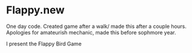 # Flappy.new
One day code.
Created game after a walk/ made this after a couple hours. 
Apologies for amateurish mechanic, made this before sophmore year.

I present the Flappy Bird Game
